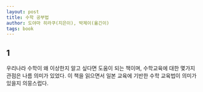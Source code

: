 ```yaml
---
layout: post
title: 수학 공부법
author: 도야마 히라쿠(지은이), 박제이(옮긴이)
tags: book
---
```


## 1

우리나라 수학이 왜 이상한지 알고 싶다면 도움이 되는 책이며, 수학교육에 대한 몇가지 관점은 나름 의미가 있었다. 이 책을 읽으면서 일본 교육에 기반한 수학 교육법이 의미가 있을지 의뭉스럽다.
